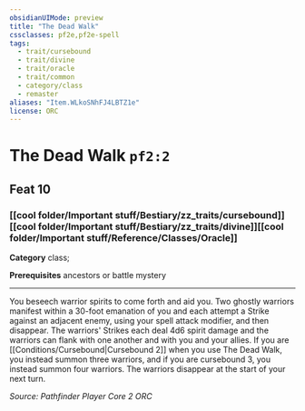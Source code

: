 ```yaml
---
obsidianUIMode: preview
title: "The Dead Walk"
cssclasses: pf2e,pf2e-spell
tags:
  - trait/cursebound
  - trait/divine
  - trait/oracle
  - trait/common
  - category/class
  - remaster
aliases: "Item.WLkoSNhFJ4LBTZ1e"
license: ORC
---
```

# The Dead Walk `pf2:2`
## Feat 10
### [[cool folder/Important stuff/Bestiary/zz_traits/cursebound]][[cool folder/Important stuff/Bestiary/zz_traits/divine]][[cool folder/Important stuff/Reference/Classes/Oracle]]

**Category** class; 



**Prerequisites** ancestors or battle mystery
* * *
You beseech warrior spirits to come forth and aid you. Two ghostly warriors manifest within a 30-foot emanation of you and each attempt a Strike against an adjacent enemy, using your spell attack modifier, and then disappear. The warriors' Strikes each deal 4d6 spirit damage and the warriors can flank with one another and with you and your allies. If you are [[Conditions/Cursebound|Cursebound 2]] when you use The Dead Walk, you instead summon three warriors, and if you are cursebound 3, you instead summon four warriors. The warriors disappear at the start of your next turn.

*Source: Pathfinder Player Core 2*
*ORC*
